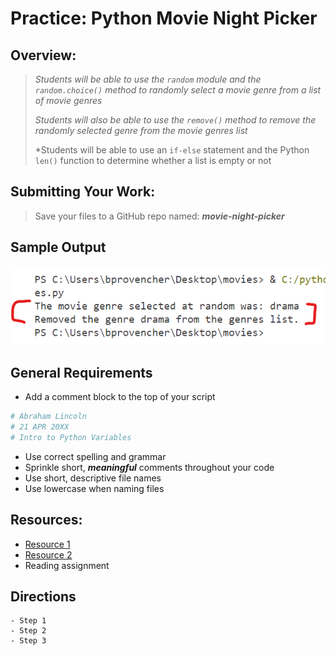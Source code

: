# Practice: Python Movie Night Picker

## Overview:

> *Students will be able to use the `random` module and the `random.choice()` method to randomly select a movie genre from a list of movie genres*
>
> *Students will also be able to use the `remove()` method to remove the randomly selected genre from the movie genres list*
>
> *Students will be able to use an `if-else` statement and the Python `len()` function to determine whether a list is empty or not

## Submitting Your Work:

> Save your files to a GitHub repo named: ***movie-night-picker***

## Sample Output

![sample output](movies-output.png)

## General Requirements

- Add a comment block to the top of your script

```python
# Abraham Lincoln
# 21 APR 20XX
# Intro to Python Variables
```

- Use correct spelling and grammar
- Sprinkle short, ***meaningful*** comments throughout your code
- Use short, descriptive file names
- Use lowercase when naming files

## Resources:

- [Resource 1](https://www.nytimes.com/)
- [Resource 2](https://www.nytimes.com/)
- Reading assignment

## Directions

    - Step 1
    - Step 2
    - Step 3

